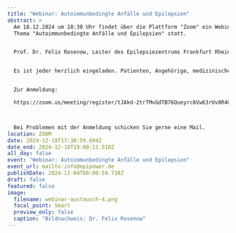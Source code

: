 ```yaml
---
title: "Webinar: Autoimmunbedingte Anfälle und Epilepsien"
abstract: >
  Am 18.12.2024 um 18:30 Uhr findet über die Plattform "Zoom" ein Webinar zum
  Thema "Autoimmunbedingte Anfälle und Epilepsien" statt.


  Prof. Dr. Felix Rosenow, Leiter des Epilepsiezentrums Frankfurt Rhein-Main wird dieses Webinar halten.


  Es ist jeder herzlich eingeladen. Patienten, Angehörige, medizinisches Fachpersonal, Interessierte, etc.


  Zur Anmeldung:

  https://zoom.us/meeting/register/tJAkd-2trTMvGdTB76Queyrc8Vw63rUv8R4Q



  Bei Problemen mit der Anmeldung schicken Sie gerne eine Mail.
location: ZOOM
date: 2024-12-18T17:30:59.694Z
date_end: 2024-12-18T19:00:11.510Z
all_day: false
event: "Webinar: Autoimmunbedingte Anfälle und Epilepsien"
event_url: mailto:info@epipower.de
publishDate: 2024-11-04T08:00:59.710Z
draft: false
featured: false
image:
  filename: webinar-austausch-4.png
  focal_point: Smart
  preview_only: false
  caption: "Bildnachweis: Dr. Felix Rosenow"
---
```

